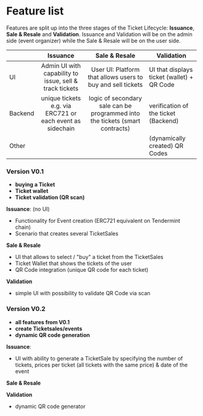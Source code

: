 # Feature list


Features are split up into the three stages of the Ticket Lifecycle: **Issuance**, **Sale & Resale** and **Validation**. 
Issuance and Validation will be on the admin side (event organizer) while the Sale & Resale will be on the user side.

|         |                         Issuance                          |                                Sale & Resale                                 | Validation                                 |
| ------- | :-------------------------------------------------------: | :--------------------------------------------------------------------------: | ------------------------------------------ |
| UI      |  Admin UI with capability to issue, sell & track tickets  |         User UI: Platform that allows users to buy and sell tickets          | UI that displays ticket (wallet) + QR Code |
| Backend | unique tickets e.g. via ERC721 or each event as sidechain | logic of secondary sale can be programmed into the tickets (smart contracts) | verification of the ticket (Backend)       |
| Other   |                                                           |                                                                              | (dynamically created) QR Codes             |

### Version V0.1 
- **buying a Ticket**
- **Ticket wallet** 
- **Ticket validation (QR scan)**

**Issuance**: (no UI)

- Functionality for Event creation (ERC721 equivalent on Tendermint chain)
- Scenario that creates several TicketSales

**Sale & Resale**

- UI that allows to select / "buy" a ticket from the TicketSales 
- Ticket Wallet that shows the tickets of the user
- QR Code integration (unique QR code for each ticket)

**Validation**

- simple UI with possibility to validate QR Code via scan


### Version V0.2 
- **all features from V0.1**
- **create Ticketsales/events**
- **dynamic QR code generation** 

**Issuance**:

- UI with ability to generate a TicketSale by specifying the number of tickets, prices per ticket (all tickets with the same price) & date of the event

**Sale & Resale**



**Validation**

- dynamic QR code generator
